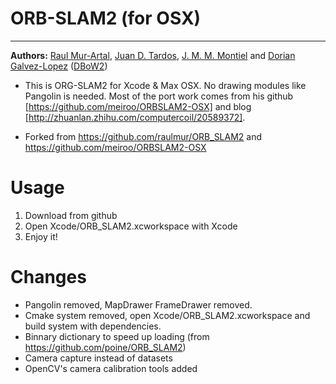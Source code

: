 # ORB-SLAM2 (for OSX)
-------------
**Authors:** [Raul Mur-Artal](http://webdiis.unizar.es/~raulmur/), [Juan D. Tardos](http://webdiis.unizar.es/~jdtardos/), [J. M. M. Montiel](http://webdiis.unizar.es/~josemari/) and [Dorian Galvez-Lopez](http://doriangalvez.com/) ([DBoW2](https://github.com/dorian3d/DBoW2))

* This is ORG-SLAM2 for Xcode & Max OSX. No drawing modules like Pangolin is needed.
Most of the port work comes from his github [https://github.com/meiroo/ORBSLAM2-OSX] and blog [http://zhuanlan.zhihu.com/computercoil/20589372].

* Forked from https://github.com/raulmur/ORB_SLAM2 and https://github.com/meiroo/ORBSLAM2-OSX

# Usage
1. Download from github
2. Open Xcode/ORB_SLAM2.xcworkspace with Xcode
3. Enjoy it!

# Changes
* Pangolin removed, MapDrawer FrameDrawer removed.
* Cmake system removed, open Xcode/ORB_SLAM2.xcworkspace and build system with dependencies.
* Binnary dictionary to speed up loading (from https://github.com/poine/ORB_SLAM2)
* Camera capture instead of datasets
* OpenCV's camera calibration tools added 
